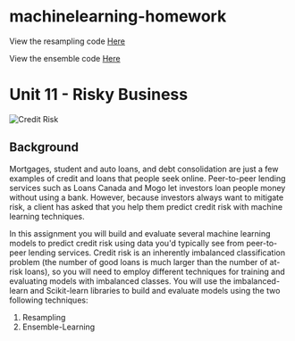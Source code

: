 # machinelearning-homework
View the resampling code [Here](https://github.com/themichaelfoley/machinelearning-homework/blob/main/Starter_Code/credit_risk_resampling.ipynb)

View the ensemble code [Here](https://github.com/themichaelfoley/machinelearning-homework/blob/main/Starter_Code/credit_risk_ensemble.ipynb)


# Unit 11 - Risky Business
 
![Credit Risk](Images/credit-risk.jpg)

## Background

Mortgages, student and auto loans, and debt consolidation are just a few examples of credit and loans that people seek online. Peer-to-peer lending services such as Loans Canada and Mogo let investors loan people money without using a bank. However, because investors always want to mitigate risk, a client has asked that you help them predict credit risk with machine learning techniques.

In this assignment you will build and evaluate several machine learning models to predict credit risk using data you'd typically see from peer-to-peer lending services. Credit risk is an inherently imbalanced classification problem (the number of good loans is much larger than the number of at-risk loans), so you will need to employ different techniques for training and evaluating models with imbalanced classes. You will use the imbalanced-learn and Scikit-learn libraries to build and evaluate models using the two following techniques:

1. Resampling
2. Ensemble-Learning
